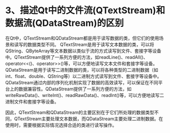 # 3、描述Qt中的文件流(QTextStream)和数据流(QDataStream)的区别

在Qt中，QTextStream和QDataStream都是用于读写数据的类，但它们的使用场景和读写的数据类型不同。 QTextStream是用于读写文本数据的类，可以将QString、QByteArray等文本数据以类似于流的方式读写到文件、套接字等设备中。QTextStream提供了一系列方便的方法，如readLine()、readAll()、operator<<()、operator>>()等，可以方便地读写文本文件和套接字等设备。 QDataStream是用于读写二进制数据的类，可以将各种类型的二进制数据（如int、float、double、QString等）以二进制方式读写到文件、套接字等设备中。QDataStream通过内部的序列化机制实现了数据的高效读写，可以保证在不同平台上的数据兼容性。QDataStream提供了一系列方便的方法，如writeRawData()、writeInt()、readRawData()、readInt()等，可以方便地读写二进制文件和套接字等设备。

因此，QTextStream和QDataStream的主要区别在于它们所处理的数据类型不同，QTextStream主要处理文本数据，而QDataStream主要处理二进制数据。在使用时，需要根据实际情况选择合适的类进行读写操作。 
